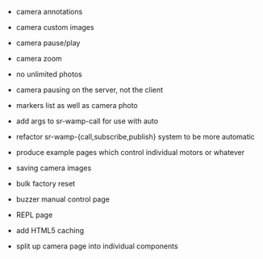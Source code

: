 - camera annotations
- camera custom images
- camera pause/play
- camera zoom

- no unlimited photos
- camera pausing on the server, not the client
- markers list as well as camera photo

- add args to sr-wamp-call for use with auto
- refactor sr-wamp-{call,subscribe,publish} system to be more automatic

- produce example pages which control individual motors or whatever

- saving camera images
- bulk factory reset
- buzzer manual control page
- REPL page
- add HTML5 caching
- split up camera page into individual components
